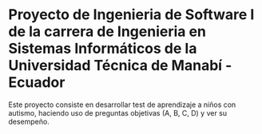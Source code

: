 # Proyecto de Ingenieria de Software I de la carrera de Ingenieria en Sistemas Informáticos de la Universidad Técnica de Manabí - Ecuador

Este proyecto consiste en desarrollar test de aprendizaje a niños con autismo, haciendo uso de preguntas objetivas (A, B, C, D) y ver su desempeño.
